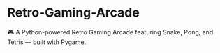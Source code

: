 # Retro-Gaming-Arcade
🎮 A Python-powered Retro Gaming Arcade featuring Snake, Pong, and Tetris — built with Pygame. 
